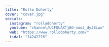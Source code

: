 ```yaml
---
title: "Rollo Doherty"
cover: "cover.jpg"
socials:
  instagram: "rollodoherty"
  youtube: "channel/UCFQUAXTjBG-xooJ_dyJ8iww"
  web: "https://www.rollodoherty.com/"
  tidal: "14242226"
---
```

